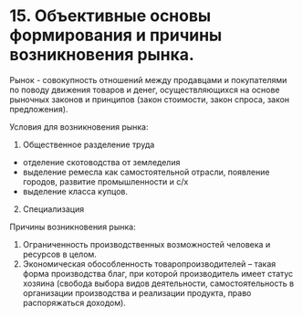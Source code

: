 # 15. Объективные основы формирования и причины возникновения рынка.

Рынок  - совокупность отношений между продавцами и покупателями по поводу движения товаров и денег, осуществляющихся на основе рыночных законов и принципов (закон стоимости, закон спроса, закон предложения).

Условия для возникновения рынка:

1. Общественное разделение труда
- отделение скотоводства от земледелия
- выделение ремесла как самостоятельной отрасли, появление городов, развитие промышленности и с/х
- выделение класса купцов.
2. Специализация

Причины возникновения рынка:
1.  Ограниченность производственных возможностей человека и ресурсов в целом.
2.  Экономическая обособленность товаропроизводителей – такая форма производства благ, при которой производитель имеет статус хозяина (свобода выбора видов деятельности, самостоятельность в организации производства и реализации продукта, право распоряжаться доходом).
